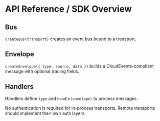 # API Reference / SDK Overview

## Bus

`createBus(transport)` creates an event bus bound to a transport.

## Envelope

`createEnvelope({ type, source, data })` builds a CloudEvents-compliant message with optional tracing fields.

## Handlers

Handlers define `type` and `handle(envelope)` to process messages.

No authentication is required for in-process transports. Remote transports should implement their own auth layers.


